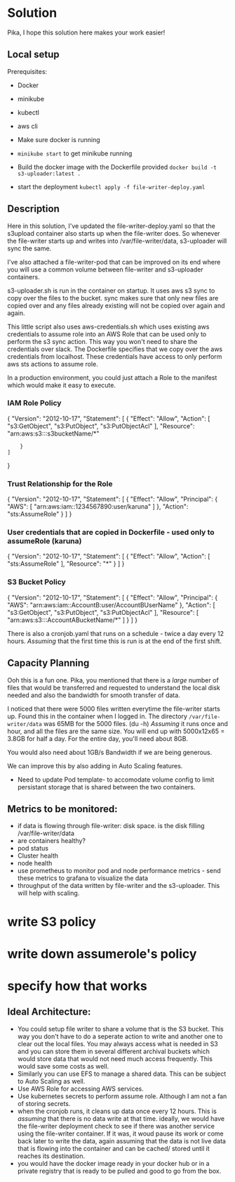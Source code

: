 # Solution 

Pika, I hope this solution here makes your work easier!

## Local setup
Prerequisites: 
- Docker
- minikube
- kubectl 
- aws cli

- Make sure docker is running
-  `minikube start` to get minikube running
- Build the docker image with the Dockerfile provided
`docker build -t s3-uploader:latest .`
- start the deployment
`kubectl apply -f file-writer-deploy.yaml `

## Description
Here in this solution, I've updated the file-writer-deploy.yaml so that the s3upload container also starts up when the file-writer does. So whenever the file-writer starts up and writes into /var/file-writer/data, s3-uploader will sync the same. 

I've also attached a file-writer-pod that can be improved on its end where you will use a common volume between file-writer and s3-uploader containers. 

s3-uploader.sh is run in the container on startup. It uses aws s3 sync to copy over the files to the bucket. sync makes sure that only new files are copied over and any files already existing will not be copied over again and again. 

This little script also uses aws-credentials.sh  which uses existing aws credentials to assume role into an AWS Role that can be used only to perform the s3 sync action. This way you won't need to share the credentials over slack. The Dockerfile specifies that we copy over the aws credentials from localhost. These credentials have access to only perform aws sts actions to assume role. 

In a production environment, you could just attach a Role to the manifest which would make it easy to execute. 

### IAM Role Policy
{
    "Version": "2012-10-17",
    "Statement": [
        {
            "Effect": "Allow",
            "Action": [
                "s3:GetObject",
                "s3:PutObject",
                "s3:PutObjectAcl"
            ],
            "Resource": "arn:aws:s3:::s3bucketName/*"

        }
    ]
}

### Trust Relationship for the Role
{
  "Version": "2012-10-17",
  "Statement": [
    {
      "Effect": "Allow",
      "Principal": {
        "AWS": [
          "arn:aws:iam::1234567890:user/karuna"
        ]
      },
      "Action": "sts:AssumeRole"
    }
  ]
}

### User credentials that are copied in Dockerfile - used only to assumeRole (karuna)

{
    "Version": "2012-10-17",
    "Statement": [
        {
            "Effect": "Allow",
            "Action": [
                "sts:AssumeRole"
            ],
            "Resource": "*"
        }
    ]
}

### S3 Bucket Policy
{
    "Version": "2012-10-17",
    "Statement": [
        {
            "Effect": "Allow",
            "Principal": {
                "AWS": "arn:aws:iam::AccountB:user/AccountBUserName"
            },
            "Action": [
                "s3:GetObject",
                "s3:PutObject",
                "s3:PutObjectAcl"
            ],
            "Resource": [
                "arn:aws:s3:::AccountABucketName/*"
            ]
        }
    ]
}

There is also a cronjob.yaml that runs on a schedule - twice a day every 12 hours. 
*Assuming* that the first time this is run is at the end of the first shift. 

## Capacity Planning

Ooh this is a fun one. Pika, you mentioned that there is a *large* number of files that would be transferred and requested to understand the local disk needed and also the bandwidth for smooth transfer of data. 

I noticed that there were 5000 files written everytime the file-writer starts up. Found this in the container when I logged in. The directory `/var/file-writer/data` was 65MB for the 5000 files. (du -h) 
*Assuming* it runs once and hour,  and all the files are the same size. You will end up with 5000x12x65 = 3.8GB for half  a day. For the entire day, you'll need about 8GB. 

You would also need about 1GB/s Bandwidth if we are being generous. 

We can improve this by also adding in Auto Scaling features. 

- Need to update Pod template- to accomodate volume config to limit persistant storage that is shared between the two containers. 


## Metrics to be monitored:
- if data is flowing through file-writer: disk space. is the disk filling /var/file-writer/data
- are containers healthy?
- pod status
- Cluster health
- node health
- use prometheus to monitor pod and node performance metrics - send these metrics to grafana to visualize the data
- throughput of the data written by file-writer and the s3-uploader. This will help with scaling. 

# write S3 policy 
# write down assumerole's policy
# specify how that works


## Ideal Architecture:
- You could setup file writer to share a volume that is the S3 bucket. This way you don't have to do a seperate action to write and another one to clear out the local files. You may always access what is needed in S3 and you can store them in several different archival buckets which would store data that would not need much access frequently. This would save some costs as well.
- Similarly you can use EFS to manage a shared data. This can be subject to Auto Scaling as well.
- Use AWS Role for accessing AWS services. 
- Use kubernetes secrets to perform assume role. Although I am not a fan of storing secrets. 
- when the cronjob runs, it cleans up data once every 12 hours. This is *assuming* that there is no data write at that time. 
ideally, we would have the file-writer deployment check to see if there was another service using the file-writer container. If it was, it woud pause its work or come back later to write the data, again assuming that the data is not live data that is flowing into the container and can be cached/ stored until it reaches its destination. 
- you would have the docker image ready in your docker hub or in a private registry that is ready to be pulled and good to go from the box. 